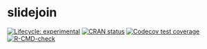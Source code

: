 
<!-- README.md is generated from README.Rmd. Please edit that file -->

# slidejoin

<!-- badges: start -->

[![Lifecycle:
experimental](https://img.shields.io/badge/lifecycle-experimental-orange.svg)](https://lifecycle.r-lib.org/articles/stages.html#experimental)
[![CRAN
status](https://www.r-pkg.org/badges/version/slidejoin)](https://CRAN.R-project.org/package=slidejoin)
[![Codecov test
coverage](https://codecov.io/gh/DavisVaughan/slidejoin/branch/master/graph/badge.svg)](https://codecov.io/gh/DavisVaughan/slidejoin?branch=master)
[![R-CMD-check](https://github.com/DavisVaughan/slidejoin/workflows/R-CMD-check/badge.svg)](https://github.com/DavisVaughan/slidejoin/actions)
<!-- badges: end -->
